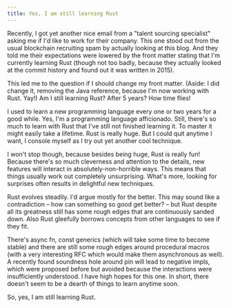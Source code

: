 ```yaml
---
title: Yes, I am still learning Rust
---
```


Recently, I got yet another nice email from a "talent sourcing 
specialist" asking me if I'd like to work for their company. This one 
stood out from the usual blockchain recruiting spam by actually looking 
at this blog. And they told me their expectations were lowered by the 
front matter stating that I'm currently learning Rust (though not too 
badly, because they actually looked at the commit history and found out 
it was written in 2015).

This led me to the question if I should change my front matter. (Aside: 
I did change it, removing the Java reference, because I'm now working 
with Rust. Yay!) Am I still learning Rust? After 5 years? How time 
flies!

I used to learn a new programming language every one or two years for a 
good while. Yes, I'm a programming language afficionado. Still, there's 
so much to learn with Rust that I've still not finished learning it. To 
master it might easily take a lifetime. Rust is really huge. But I 
could quit anytime I want, I console myself as I try out yet another 
cool technique.

I won't stop though, because besides being huge, Rust is really fun! 
Because there's so much cleverness and attention to the details, new 
features will interact in absolutely-non-horrible ways. This means that 
things usually work out completely unsurprising. What's more, looking 
for surprises often results in delightful new techniques.

Rust evolves steadily. I'd argue mostly for the better. This may sound 
like a contradiction – how can something so good get better? – but Rust
despite all its greatness still has some rough edges that are
continuously sanded down. Also Rust gleefully borrows concepts from
other languages to see if they fit.

There's async fn, const generics (which will take some time to become 
stable) and there are still some rough edges around procedural macros 
(with a very interesting RFC which would make them asynchronous as 
well). A recently found soundness hole around pin will lead to negative 
impls, which were proposed before but avoided because the interactions 
were insufficiently understood. I have high hopes for this one. In 
short, there doesn't seem to be a dearth of things to learn anytime 
soon.

So, yes, I am still learning Rust.

